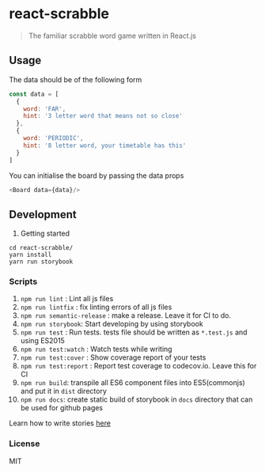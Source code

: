 # react-scrabble

> The familiar scrabble word game written in React.js

## Usage

The data should be of the following form

```javascript
const data = [
  {
    word: 'FAR',
    hint: '3 letter word that means not so close'
  },
  {
    word: 'PERIODIC',
    hint: '8 letter word, your timetable has this'
  }
]
```
You can initialise the board by passing the data props

```javascript
<Board data={data}/>
```

## Development

1. Getting started


```
cd react-scrabble/
yarn install
yarn run storybook
```

### Scripts

1. `npm run lint` : Lint all js files
2. `npm run lintfix` : fix linting errors of all js files
3. `npm run semantic-release` : make a release. Leave it for CI to do.
4. `npm run storybook`: Start developing by using storybook
5. `npm run test` : Run tests. tests file should be written as `*.test.js` and using ES2015
6. `npm run test:watch` : Watch tests while writing
7. `npm run test:cover` : Show coverage report of your tests
8. `npm run test:report` : Report test coverage to codecov.io. Leave this for CI
9. `npm run build`: transpile all ES6 component files into ES5(commonjs) and put it in `dist` directory
10. `npm run docs`: create static build of storybook in `docs` directory that can be used for github pages

Learn how to write stories [here](https://getstorybook.io/docs/basics/writing-stories)

### License
MIT
